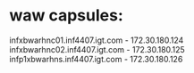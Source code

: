 # waw capsules:
infxbwarhnc01.inf4407.igt.com - 172.30.180.124
infxbwarhnc02.inf4407.igt.com - 172.30.180.125
infp1xbwarhns.inf4407.igt.com - 172.30.180.126

